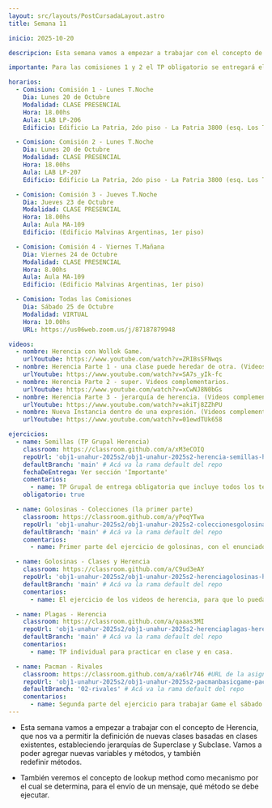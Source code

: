 ```yaml
---
layout: src/layouts/PostCursadaLayout.astro
title: Semana 11

inicio: 2025-10-20

descripcion: Esta semana vamos a empezar a trabajar con el concepto de Herencia, que nos va a permitir la definición de nuevas clases basadas en clases existentes, estableciendo jerarquías de Superclase y Subclase. Vamos a poder agregar nuevas variables y métodos, y también redefinir métodos.

importante: Para las comisiones 1 y 2 el TP obligatorio se entregará el 31/10. Para las comisiones 3 y 4 se entregará el 07/11.

horarios:
  - Comision: Comisión 1 - Lunes T.Noche
    Dia: Lunes 20 de Octubre
    Modalidad: CLASE PRESENCIAL
    Hora: 18.00hs
    Aula: LAB LP-206
    Edificio: Edificio La Patria, 2do piso - La Patria 3800 (esq. Los Toldos)

  - Comision: Comisión 2 - Lunes T.Noche
    Dia: Lunes 20 de Octubre
    Modalidad: CLASE PRESENCIAL
    Hora: 18.00hs
    Aula: LAB LP-207
    Edificio: Edificio La Patria, 2do piso - La Patria 3800 (esq. Los Toldos)

  - Comision: Comisión 3 - Jueves T.Noche
    Dia: Jueves 23 de Octubre
    Modalidad: CLASE PRESENCIAL
    Hora: 18.00hs
    Aula: Aula MA-109
    Edificio: (Edificio Malvinas Argentinas, 1er piso)

  - Comision: Comisión 4 - Viernes T.Mañana
    Dia: Viernes 24 de Octubre
    Modalidad: CLASE PRESENCIAL
    Hora: 8.00hs
    Aula: Aula MA-109
    Edificio: (Edificio Malvinas Argentinas, 1er piso)

  - Comision: Todas las Comisiones
    Dia: Sábado 25 de Octubre
    Modalidad: VIRTUAL
    Hora: 10.00hs
    URL: https://us06web.zoom.us/j/87187879948

videos:
  - nombre: Herencia con Wollok Game.
    urlYoutube: https://www.youtube.com/watch?v=ZRIBsSFNwqs
  - nombre: Herencia Parte 1 - una clase puede heredar de otra. (Videos complementarios).
    urlYoutube: https://www.youtube.com/watch?v=SA7s_yIk-fc
  - nombre: Herencia Parte 2 - super. Videos complementarios.
    urlYoutube: https://www.youtube.com/watch?v=xCwNJ8N0bGs
  - nombre: Herencia Parte 3 - jerarquía de herencia. (Videos complementarios).
    urlYoutube: https://www.youtube.com/watch?v=akiTj8ZZhPU
  - nombre: Nueva Instancia dentro de una expresión. (Videos complementarios).
    urlYoutube: https://www.youtube.com/watch?v=01ewdTUk658

ejercicios:
  - name: Semillas (TP Grupal Herencia)
    classroom: https://classroom.github.com/a/xM3eCOIQ
    repoUrl: 'obj1-unahur-2025s2/obj1-unahur-2025s2-herencia-semillas-herencia-Semillas' # Acá va la URL del repo sin el "https://github.com/"
    defaultBranch: 'main' # Acá va la rama default del repo
    fechaDeEntrega: Ver sección 'Importante'
    comentarios:
      - name: TP Grupal de entrega obligatoria que incluye todos los temas vistos incluyendo herencia.
    obligatorio: true

  - name: Golosinas - Colecciones (la primer parte)
    classroom: https://classroom.github.com/a/yPoqYTwa
    repoUrl: 'obj1-unahur-2025s2/obj1-unahur-2025s2-coleccionesgolosinas-coleccionesGolosinas' # Acá va la URL del repo sin el "https://github.com/"
    defaultBranch: 'main' # Acá va la rama default del repo
    comentarios:
      - name: Primer parte del ejercicio de golosinas, con el enunciado y de cero para practicar.

  - name: Golosinas - Clases y Herencia
    classroom: https://classroom.github.com/a/C9ud3eAY
    repoUrl: 'obj1-unahur-2025s2/obj1-unahur-2025s2-herenciagolosinas-herenciaGolosinas' # Acá va la URL del repo sin el "https://github.com/"
    defaultBranch: 'main' # Acá va la rama default del repo
    comentarios:
      - name: El ejercicio de los videos de herencia, para que lo puedan practicar. Están implementadas las clases de cada golosina, está para arrancar con el enunciado.

  - name: Plagas - Herencia
    classroom: https://classroom.github.com/a/qaaas3MI
    repoUrl: 'obj1-unahur-2025s2/obj1-unahur-2025s2-herenciaplagas-herenciaPlagas' # Acá va la URL del repo sin el "https://github.com/"
    defaultBranch: 'main' # Acá va la rama default del repo
    comentarios:
      - name: TP individual para practicar en clase y en casa.

  - name: Pacman - Rivales
    classroom: https://classroom.github.com/a/xa6lr746 #URL de la asignación
    repoUrl: 'obj1-unahur-2025s2/obj1-unahur-2025s2-pacmanbasicgame-pacmanBasicGame' # Acá va la URL del repo sin el "https://github.com/"
    defaultBranch: '02-rivales' # Acá va la rama default del repo
    comentarios:
      - name: Segunda parte del ejercicio para trabajar Game el sábado.
---
```


- Esta semana vamos a empezar a trabajar con el concepto de Herencia, que nos va a permitir la definición de nuevas clases basadas en clases existentes, estableciendo jerarquías de Superclase y Subclase. Vamos a poder agregar nuevas variables y métodos, y también redefinir métodos.

- También veremos el concepto de lookup method como mecanismo por el cual se determina, para el envío de un mensaje, qué método se debe ejecutar.
